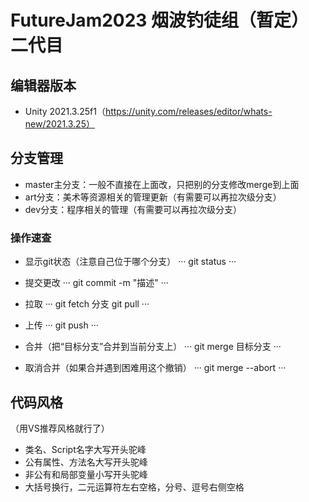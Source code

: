 # FutureJam2023 烟波钓徒组（暂定）二代目

## 编辑器版本
+ Unity 2021.3.25f1（https://unity.com/releases/editor/whats-new/2021.3.25）

## 分支管理
+ master主分支：一般不直接在上面改，只把别的分支修改merge到上面
+ art分支：美术等资源相关的管理更新（有需要可以再拉次级分支）
+ dev分支：程序相关的管理（有需要可以再拉次级分支）

### 操作速查
+ 显示git状态（注意自己位于哪个分支）
···
git status
···

+ 提交更改
···
git commit -m "描述"
···

+ 拉取
···
git fetch 分支
git pull
···

+ 上传
···
git push
···

+ 合并（把“目标分支”合并到当前分支上）
···
git merge 目标分支
···

+ 取消合并（如果合并遇到困难用这个撤销）
···
git merge --abort
···



## 代码风格
（用VS推荐风格就行了）
+ 类名、Script名字大写开头驼峰
+ 公有属性、方法名大写开头驼峰
+ 非公有和局部变量小写开头驼峰
+ 大括号换行，二元运算符左右空格，分号、逗号右侧空格